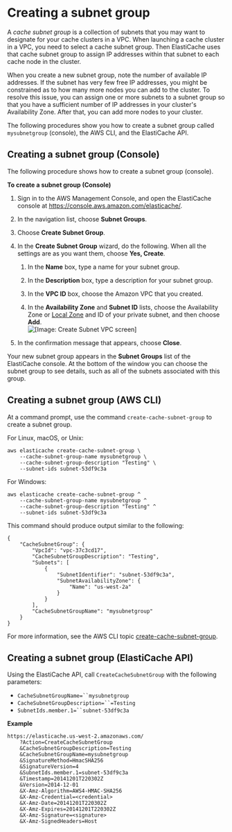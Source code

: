 # Creating a subnet group<a name="SubnetGroups.Creating"></a>

A *cache subnet group* is a collection of subnets that you may want to designate for your cache clusters in a VPC\. When launching a cache cluster in a VPC, you need to select a cache subnet group\. Then ElastiCache uses that cache subnet group to assign IP addresses within that subnet to each cache node in the cluster\.

When you create a new subnet group, note the number of available IP addresses\. If the subnet has very few free IP addresses, you might be constrained as to how many more nodes you can add to the cluster\. To resolve this issue, you can assign one or more subnets to a subnet group so that you have a sufficient number of IP addresses in your cluster's Availability Zone\. After that, you can add more nodes to your cluster\.

The following procedures show you how to create a subnet group called `mysubnetgroup` \(console\), the AWS CLI, and the ElastiCache API\.

## Creating a subnet group \(Console\)<a name="SubnetGroups.Creating.CON"></a>

The following procedure shows how to create a subnet group \(console\)\.

**To create a subnet group \(Console\)**

1. Sign in to the AWS Management Console, and open the ElastiCache console at [https://console\.aws\.amazon\.com/elasticache/](https://console.aws.amazon.com/elasticache/)\.

1. In the navigation list, choose **Subnet Groups**\.

1. Choose **Create Subnet Group**\.

1. In the **Create Subnet Group** wizard, do the following\. When all the settings are as you want them, choose **Yes, Create**\.

   1. In the **Name** box, type a name for your subnet group\.

   1. In the **Description** box, type a description for your subnet group\.

   1. In the **VPC ID** box, choose the Amazon VPC that you created\.

   1. In the **Availability Zone** and **Subnet ID** lists, choose the Availability Zone or [Local Zone](https://docs.aws.amazon.com/AmazonElastiCache/latest/red-ug/Local_zones.html) and ID of your private subnet, and then choose **Add**\.  
![\[Image: Create Subnet VPC screen\]](http://docs.aws.amazon.com/AmazonElastiCache/latest/mem-ug/images/vpc-03.png)

1. In the confirmation message that appears, choose **Close**\.

Your new subnet group appears in the **Subnet Groups** list of the ElastiCache console\. At the bottom of the window you can choose the subnet group to see details, such as all of the subnets associated with this group\.

## Creating a subnet group \(AWS CLI\)<a name="SubnetGroups.Creating.CLI"></a>

At a command prompt, use the command `create-cache-subnet-group` to create a subnet group\.

For Linux, macOS, or Unix:

```
aws elasticache create-cache-subnet-group \
    --cache-subnet-group-name mysubnetgroup \
    --cache-subnet-group-description "Testing" \
    --subnet-ids subnet-53df9c3a
```

For Windows:

```
aws elasticache create-cache-subnet-group ^
    --cache-subnet-group-name mysubnetgroup ^
    --cache-subnet-group-description "Testing" ^
    --subnet-ids subnet-53df9c3a
```

This command should produce output similar to the following:

```
{
    "CacheSubnetGroup": {
        "VpcId": "vpc-37c3cd17", 
        "CacheSubnetGroupDescription": "Testing", 
        "Subnets": [
            {
                "SubnetIdentifier": "subnet-53df9c3a", 
                "SubnetAvailabilityZone": {
                    "Name": "us-west-2a"
                }
            }
        ], 
        "CacheSubnetGroupName": "mysubnetgroup"
    }
}
```

For more information, see the AWS CLI topic [create\-cache\-subnet\-group](https://docs.aws.amazon.com/cli/latest/reference/elasticache/create-cache-subnet-group.html)\.

## Creating a subnet group \(ElastiCache API\)<a name="SubnetGroups.Creating.API"></a>

Using the ElastiCache API, call `CreateCacheSubnetGroup` with the following parameters: 
+ `CacheSubnetGroupName=``mysubnetgroup`
+ `CacheSubnetGroupDescription=``=Testing`
+ `SubnetIds.member.1=``subnet-53df9c3a`

**Example**  

```
https://elasticache.us-west-2.amazonaws.com/
    ?Action=CreateCacheSubnetGroup
    &CacheSubnetGroupDescription=Testing
    &CacheSubnetGroupName=mysubnetgroup
    &SignatureMethod=HmacSHA256
    &SignatureVersion=4
    &SubnetIds.member.1=subnet-53df9c3a 
    &Timestamp=20141201T220302Z
    &Version=2014-12-01
    &X-Amz-Algorithm=AWS4-HMAC-SHA256
    &X-Amz-Credential=<credential>
    &X-Amz-Date=20141201T220302Z
    &X-Amz-Expires=20141201T220302Z
    &X-Amz-Signature=<signature>
    &X-Amz-SignedHeaders=Host
```